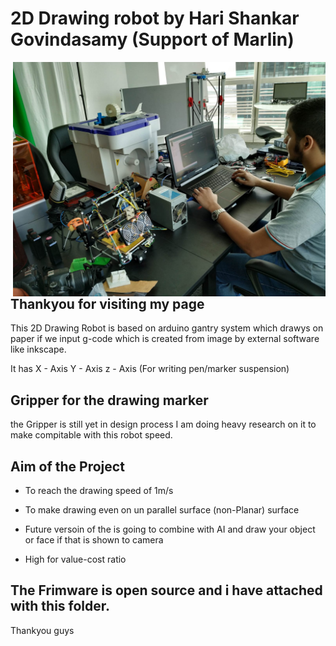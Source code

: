# 2D Drawing robot by Hari Shankar Govindasamy (Support of Marlin)
<img align="right" src="Logo/2drobot.jpg" width=500 />


## Thankyou for visiting my page 

This 2D Drawing Robot is based on arduino gantry system which drawys on paper if we input g-code which is created from image
by external software like inkscape.

It has
X - Axis 
Y - Axis 
z - Axis (For writing pen/marker suspension)

## Gripper for the drawing marker
 the Gripper is still yet in design process 
I am doing heavy research on it to make compitable with this robot speed.

## Aim of the Project

- To reach the drawing speed of 1m/s

- To make drawing even on un parallel surface (non-Planar) surface

- Future versoin of the is going to combine with AI and draw your object or face if that is shown to camera

- High for value-cost ratio

## The Frimware is open source and i have attached with this folder.

Thankyou guys

